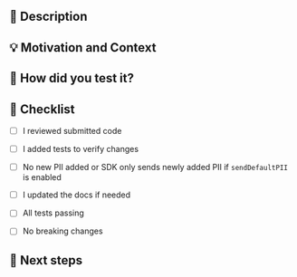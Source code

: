 ## :scroll: Description
<!--- Describe your changes in detail -->


## :bulb: Motivation and Context
<!--- Why is this change required? What problem does it solve? -->
<!--- If it fixes an open issue, please link to the issue here. -->


## :green_heart: How did you test it?


## :pencil: Checklist
<!--- Put an `x` in the boxes that apply -->
- [ ] I reviewed submitted code
- [ ] I added tests to verify changes
- [ ] No new PII added or SDK only sends newly added PII if `sendDefaultPII` is enabled
- [ ] I updated the docs if needed
- [ ] All tests passing
- [ ] No breaking changes


## :crystal_ball: Next steps
